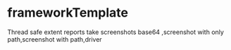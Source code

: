 # frameworkTemplate

Thread safe extent reports take screenshots base64 ,screenshot with only path,screenshot with path,driver
